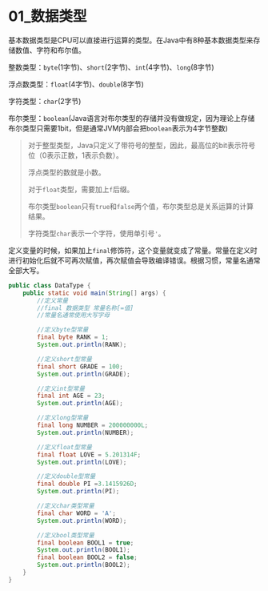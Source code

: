 # 01_数据类型

基本数据类型是CPU可以直接进行运算的类型。在Java中有8种基本数据类型来存储数值、字符和布尔值。

整数类型：`byte`(1字节)、`short`(2字节)、`int`(4字节)、`long`(8字节)

浮点数类型：`float`(4字节)、`double`(8字节)

字符类型：`char`(2字节)

布尔类型：`boolean`(Java语言对布尔类型的存储并没有做规定，因为理论上存储布尔类型只需要1bit，但是通常JVM内部会把`boolean`表示为4字节整数)

> 对于整型类型，Java只定义了带符号的整型，因此，最高位的bit表示符号位（0表示正数，1表示负数）。
>
> 浮点类型的数就是小数。
>
> 对于`float`类型，需要加上`f`后缀。
>
> 布尔类型`boolean`只有`true`和`false`两个值，布尔类型总是关系运算的计算结果。
>
> 字符类型`char`表示一个字符，使用单引号`'`。

定义变量的时候，如果加上`final`修饰符，这个变量就变成了常量。常量在定义时进行初始化后就不可再次赋值，再次赋值会导致编译错误。根据习惯，常量名通常全部大写。

```java
public class DataType {
    public static void main(String[] args) {
        //定义常量
        //final 数据类型 常量名称[=值]
        //常量名通常使用大写字母

        //定义byte型常量
        final byte RANK = 1;
        System.out.println(RANK);

        //定义short型常量
        final short GRADE = 100;
        System.out.println(GRADE);

        //定义int型常量
        final int AGE = 23;
        System.out.println(AGE);

        //定义long型常量
        final long NUMBER = 200000000L;
        System.out.println(NUMBER);

        //定义float型常量
        final float LOVE = 5.201314F;
        System.out.println(LOVE);

        //定义double型常量
        final double PI =3.1415926D;
        System.out.println(PI);

        //定义char类型常量
        final char WORD = 'A';
        System.out.println(WORD);

        //定义bool类型常量
        final boolean BOOL1 = true;
        System.out.println(BOOL1);
        final boolean BOOL2 = false;
        System.out.println(BOOL2);
    }
}
```

